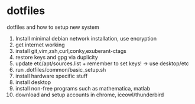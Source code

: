 dotfiles
=============

dotfiles and how to setup new system

01. Install minimal debian network installation, use encryption
02. get internet working
03. install git,vim,zsh,curl,conky,exuberant-ctags
04. restore keys and gpg via duplicity
05. update etc/apt/sources.list + remember to set keys! -> use desktop/etc
06. run .dotfiles/common/basic_setup.sh
07. install hardware specific stuff
08. install desktop
09. install non-free programs such as mathematica, matlab
10. download and setup accounts in chrome, iceowl/thunderbird

